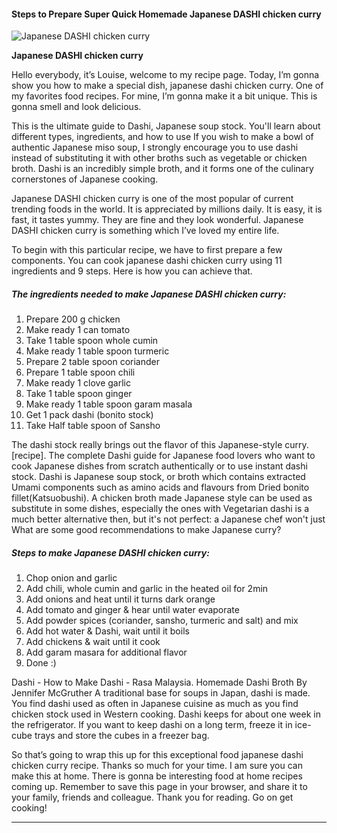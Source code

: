             

#### Steps to Prepare Super Quick Homemade Japanese DASHI chicken curry

![Japanese DASHI chicken curry](https://img-global.cpcdn.com/recipes/59fe0391bc243494/751x532cq70/japanese-dashi-chicken-curry-recipe-main-photo.jpg)

**Japanese DASHI chicken curry**

Hello everybody, it’s Louise, welcome to my recipe page. Today, I’m gonna show you how to make a special dish, japanese dashi chicken curry. One of my favorites food recipes. For mine, I’m gonna make it a bit unique. This is gonna smell and look delicious.

This is the ultimate guide to Dashi, Japanese soup stock. You'll learn about different types, ingredients, and how to use If you wish to make a bowl of authentic Japanese miso soup, I strongly encourage you to use dashi instead of substituting it with other broths such as vegetable or chicken broth. Dashi is an incredibly simple broth, and it forms one of the culinary cornerstones of Japanese cooking.

Japanese DASHI chicken curry is one of the most popular of current trending foods in the world. It is appreciated by millions daily. It is easy, it is fast, it tastes yummy. They are fine and they look wonderful. Japanese DASHI chicken curry is something which I’ve loved my entire life.

To begin with this particular recipe, we have to first prepare a few components. You can cook japanese dashi chicken curry using 11 ingredients and 9 steps. Here is how you can achieve that.

##### The ingredients needed to make Japanese DASHI chicken curry:

1.  Prepare 200 g chicken
2.  Make ready 1 can tomato
3.  Take 1 table spoon whole cumin
4.  Make ready 1 table spoon turmeric
5.  Prepare 2 table spoon coriander
6.  Prepare 1 table spoon chili
7.  Make ready 1 clove garlic
8.  Take 1 table spoon ginger
9.  Make ready 1 table spoon garam masala
10.  Get 1 pack dashi (bonito stock)
11.  Take Half table spoon of Sansho

The dashi stock really brings out the flavor of this Japanese-style curry. \[recipe\]. The complete Dashi guide for Japanese food lovers who want to cook Japanese dishes from scratch authentically or to use instant dashi stock. Dashi is Japanese soup stock, or broth which contains extracted Umami components such as amino acids and flavours from Dried bonito fillet(Katsuobushi). A chicken broth made Japanese style can be used as substitute in some dishes, especially the ones with Vegetarian dashi is a much better alternative then, but it's not perfect: a Japanese chef won't just What are some good recommendations to make Japanese curry?

##### Steps to make Japanese DASHI chicken curry:

1.  Chop onion and garlic
2.  Add chili, whole cumin and garlic in the heated oil for 2min
3.  Add onions and heat until it turns dark orange
4.  Add tomato and ginger & hear until water evaporate
5.  Add powder spices (coriander, sansho, turmeric and salt) and mix
6.  Add hot water & Dashi, wait until it boils
7.  Add chickens & wait until it cook
8.  Add garam masara for additional flavor
9.  Done :)

Dashi - How to Make Dashi - Rasa Malaysia. Homemade Dashi Broth By Jennifer McGruther A traditional base for soups in Japan, dashi is made. You find dashi used as often in Japanese cuisine as much as you find chicken stock used in Western cooking. Dashi keeps for about one week in the refrigerator. If you want to keep dashi on a long term, freeze it in ice-cube trays and store the cubes in a freezer bag.

So that’s going to wrap this up for this exceptional food japanese dashi chicken curry recipe. Thanks so much for your time. I am sure you can make this at home. There is gonna be interesting food at home recipes coming up. Remember to save this page in your browser, and share it to your family, friends and colleague. Thank you for reading. Go on get cooking!

* * *